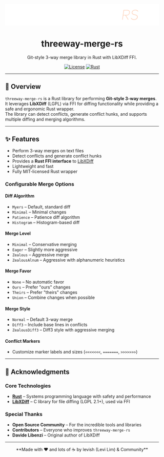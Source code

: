 <div align="center">
  <img src="./assets/banner.png" alt="3way merge"/>

# threeway-merge-rs

Git-style 3-way merge library in Rust with LibXDiff FFI.

[![License](https://img.shields.io/badge/License-MIT-green.svg)](https://opensource.org/licenses/MIT)
[![Rust](https://img.shields.io/badge/rust-1.86.0+-orange.svg?logo=rust)](https://www.rust-lang.org/)

</div>

---

## 🌟 Overview

`threeway-merge-rs` is a Rust library for performing **Git-style 3-way merges**.  
It leverages **LibXDiff** (LGPL) via FFI for diffing functionality while providing a safe and ergonomic Rust wrapper.  
The library can detect conflicts, generate conflict hunks, and supports multiple diffing and merging algorithms.

---

## ✨ Features

- Perform 3-way merges on text files
- Detect conflicts and generate conflict hunks
- Provides a **Rust FFI interface** to [LibXDiff](http://xdiff.sourceforge.net/)
- Lightweight and fast
- Fully MIT-licensed Rust wrapper

### Configurable Merge Options

#### Diff Algorithm
- `Myers` – Default, standard diff
- `Minimal` – Minimal changes
- `Patience` – Patience diff algorithm
- `Histogram` – Histogram-based diff

#### Merge Level
- `Minimal` – Conservative merging
- `Eager` – Slightly more aggressive
- `Zealous` – Aggressive merge
- `ZealousAlnum` – Aggressive with alphanumeric heuristics

#### Merge Favor
- `None` – No automatic favor
- `Ours` – Prefer "ours" changes
- `Theirs` – Prefer "theirs" changes
- `Union` – Combine changes when possible

#### Merge Style
- `Normal` – Default 3-way merge
- `Diff3` – Include base lines in conflicts
- `ZealousDiff3` – Diff3 style with aggressive merging

#### Conflict Markers
- Customize marker labels and sizes (`<<<<<<<`, `=======`, `>>>>>>>`)

---

## 🙏 Acknowledgments

### Core Technologies
- [**Rust**](https://www.rust-lang.org/) – Systems programming language with safety and performance
- [**LibXDiff**](http://xdiff.sourceforge.net/) – C library for file diffing (LGPL 2.1+), used via FFI

### Special Thanks
- **Open Source Community** – For the incredible tools and libraries
- **Contributors** – Everyone who improves `threeway-merge-rs`
- **Davide Libenzi** – Original author of LibXDiff

---

<div align="center">
**Made with ♥️ and lots of ☕ by levish (Levi Lim) & Community**
</div>

